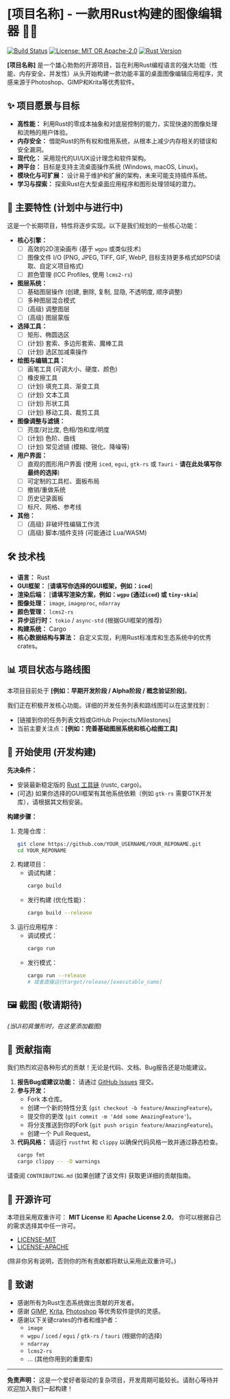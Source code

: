 # [项目名称] - 一款用Rust构建的图像编辑器 🎨🦀

[![Build Status](https://img.shields.io/github/actions/workflow/status/YOUR_USERNAME/YOUR_REPONAME/rust.yml?branch=main)](https://github.com/YOUR_USERNAME/YOUR_REPONAME/actions)
[![License: MIT OR Apache-2.0](https://img.shields.io/badge/license-MIT%20OR%20Apache--2.0-blue.svg)](https://opensource.org/licenses/MIT)
[![Rust Version](https://img.shields.io/badge/rust-1.XX.X+-93450a.svg)](https://www.rust-lang.org)
<!-- [![Crates.io](https://img.shields.io/crates/v/your-crate-name.svg)](https://crates.io/crates/your-crate-name) -->

**[项目名称]** 是一个雄心勃勃的开源项目，旨在利用Rust编程语言的强大功能（性能、内存安全、并发性）从头开始构建一款功能丰富的桌面图像编辑应用程序，灵感来源于Photoshop、GIMP和Krita等优秀软件。

## ✨ 项目愿景与目标

*   **高性能：** 利用Rust的零成本抽象和对底层控制的能力，实现快速的图像处理和流畅的用户体验。
*   **内存安全：** 借助Rust的所有权和借用系统，从根本上减少内存相关的错误和安全漏洞。
*   **现代化：** 采用现代的UI/UX设计理念和软件架构。
*   **跨平台：** 目标是支持主流桌面操作系统 (Windows, macOS, Linux)。
*   **模块化与可扩展：** 设计易于维护和扩展的架构，未来可能支持插件系统。
*   **学习与探索：** 探索Rust在大型桌面应用程序和图形处理领域的潜力。

## 🚀 主要特性 (计划中与进行中)

这是一个长期项目，特性将逐步实现。以下是我们规划的一些核心功能：

*   **核心引擎：**
    *   [ ] 高效的2D渲染画布 (基于 `wgpu` 或类似技术)
    *   [ ] 图像文件 I/O (PNG, JPEG, TIFF, GIF, WebP, 目标支持更多格式如PSD读取、自定义项目格式)
    *   [ ] 颜色管理 (ICC Profiles, 使用 `lcms2-rs`)
*   **图层系统：**
    *   [ ] 基础图层操作 (创建, 删除, 复制, 显隐, 不透明度, 顺序调整)
    *   [ ] 多种图层混合模式
    *   [ ] (高级) 调整图层
    *   [ ] (高级) 图层蒙版
*   **选择工具：**
    *   [ ] 矩形、椭圆选区
    *   [ ] (计划) 套索、多边形套索、魔棒工具
    *   [ ] (计划) 选区加减乘操作
*   **绘图与编辑工具：**
    *   [ ] 画笔工具 (可调大小、硬度、颜色)
    *   [ ] 橡皮擦工具
    *   [ ] (计划) 填充工具、渐变工具
    *   [ ] (计划) 文本工具
    *   [ ] (计划) 形状工具
    *   [ ] (计划) 移动工具、裁剪工具
*   **图像调整与滤镜：**
    *   [ ] 亮度/对比度, 色相/饱和度/明度
    *   [ ] (计划) 色阶、曲线
    *   [ ] (计划) 常见滤镜 (模糊、锐化、降噪等)
*   **用户界面：**
    *   [ ] 直观的图形用户界面 (使用 `iced`, `egui`, `gtk-rs` 或 `Tauri` - **请在此处填写你最终的选择**)
    *   [ ] 可定制的工具栏、面板布局
    *   [ ] 撤销/重做系统
    *   [ ] 历史记录面板
    *   [ ] 标尺、网格、参考线
*   **其他：**
    *   [ ] (高级) 非破坏性编辑工作流
    *   [ ] (高级) 脚本/插件支持 (可能通过 Lua/WASM)

## 🛠️ 技术栈

*   **语言：** Rust
*   **GUI框架：** [**请填写你选择的GUI框架，例如：`iced`**]
*   **渲染后端：** [**请填写渲染方案，例如：`wgpu` (通过`iced`) 或 `tiny-skia`**]
*   **图像处理：** `image`, `imageproc`, `ndarray`
*   **颜色管理：** `lcms2-rs`
*   **异步运行时：** `tokio` / `async-std` (根据GUI框架的推荐)
*   **构建系统：** Cargo
*   **核心数据结构与算法：** 自定义实现，利用Rust标准库和生态系统中的优秀crates。

## 📊 项目状态与路线图

本项目目前处于 **[例如：早期开发阶段 / Alpha阶段 / 概念验证阶段]**。

我们正在积极开发核心功能。详细的开发任务列表和路线图可以在这里找到：
*   [链接到你的任务列表文档或GitHub Projects/Milestones]
*   当前主要关注点：**[例如：完善基础图层系统和核心绘图工具]**

## 🏁 开始使用 (开发构建)

**先决条件：**

*   安装最新稳定版的 [Rust 工具链](https://www.rust-lang.org/tools/install) (rustc, cargo)。
*   (可选) 如果你选择的GUI框架有其他系统依赖（例如 `gtk-rs` 需要GTK开发库），请根据其文档安装。

**构建步骤：**

1.  克隆仓库：
    ```bash
    git clone https://github.com/YOUR_USERNAME/YOUR_REPONAME.git
    cd YOUR_REPONAME
    ```
2.  构建项目：
    *   调试构建：
        ```bash
        cargo build
        ```
    *   发行构建 (优化性能)：
        ```bash
        cargo build --release
        ```
3.  运行应用程序：
    *   调试模式：
        ```bash
        cargo run
        ```
    *   发行模式：
        ```bash
        cargo run --release
        # 或者直接运行target/release/[executable_name]
        ```

## 🖼️ 截图 (敬请期待)

*(当UI初具雏形时，在这里添加截图)*

## 🤝 贡献指南

我们热烈欢迎各种形式的贡献！无论是代码、文档、Bug报告还是功能建议。

1.  **报告Bug或建议功能：** 请通过 [GitHub Issues](https://github.com/YOUR_USERNAME/YOUR_REPONAME/issues) 提交。
2.  **参与开发：**
    *   Fork 本仓库。
    *   创建一个新的特性分支 (`git checkout -b feature/AmazingFeature`)。
    *   提交你的更改 (`git commit -m 'Add some AmazingFeature'`)。
    *   将分支推送到你的Fork (`git push origin feature/AmazingFeature`)。
    *   创建一个 Pull Request。
3.  **代码风格：** 请运行 `rustfmt` 和 `clippy` 以确保代码风格一致并通过静态检查。
    ```bash
    cargo fmt
    cargo clippy -- -D warnings
    ```

请查阅 `CONTRIBUTING.md` (如果创建了该文件) 获取更详细的贡献指南。

## 📜 开源许可

本项目采用双重许可： **MIT License** 和 **Apache License 2.0**。
你可以根据自己的需求选择其中任一许可。

*   [LICENSE-MIT](LICENSE-MIT)
*   [LICENSE-APACHE](LICENSE-APACHE)

(除非你另有说明，否则你的所有贡献都将默认采用此双重许可。)

## 🙏 致谢

*   感谢所有为Rust生态系统做出贡献的开发者。
*   感谢 [GIMP](https://www.gimp.org/), [Krita](https://krita.org/), [Photoshop](https://www.adobe.com/products/photoshop.html) 等优秀软件提供的灵感。
*   感谢以下关键crates的作者和维护者：
    *   `image`
    *   `wgpu` / `iced` / `egui` / `gtk-rs` / `tauri` (根据你的选择)
    *   `ndarray`
    *   `lcms2-rs`
    *   ... (其他你用到的重要库)

---

**免责声明：** 这是一个爱好者驱动的复杂项目，开发周期可能较长。请耐心等待并欢迎加入我们一起构建！